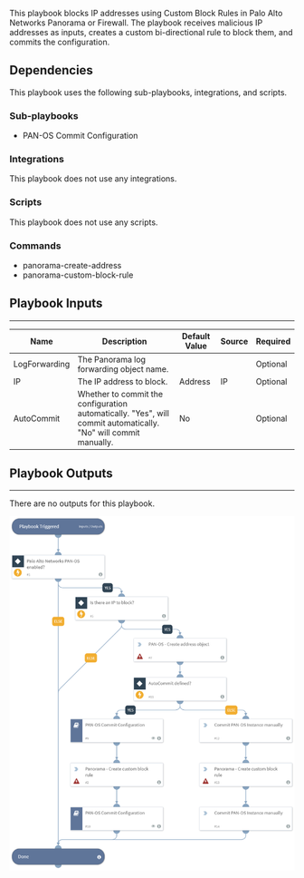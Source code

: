 This playbook blocks IP addresses using Custom Block Rules in Palo Alto Networks Panorama or Firewall.
The playbook receives malicious IP addresses as inputs, creates a custom bi-directional rule to block them, and commits the configuration.

## Dependencies
This playbook uses the following sub-playbooks, integrations, and scripts.

### Sub-playbooks
* PAN-OS Commit Configuration

### Integrations
This playbook does not use any integrations.

### Scripts
This playbook does not use any scripts.

### Commands
* panorama-create-address
* panorama-custom-block-rule

## Playbook Inputs
---

| **Name** | **Description** | **Default Value** | **Source** | **Required** |
| --- | --- | --- | --- | --- |
| LogForwarding | The Panorama log forwarding object name. |  |  | Optional |
| IP | The IP address to block. | Address | IP | Optional |
| AutoCommit | Whether to commit the configuration automatically. "Yes", will commit automatically. "No" will commit manually. | No |  | Optional |

## Playbook Outputs
---
There are no outputs for this playbook.

![PAN-OS_Block_IP_Custom_Block_Rule](https://github.com/ElazarK/content-docs/blob/master/images/playbooks/PAN-OS_Block_IP_Custom_Block_Rule.png)
